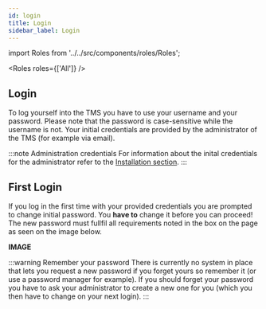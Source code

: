 ```yaml
---
id: login
title: Login
sidebar_label: Login
---
```


import Roles from '../../src/components/roles/Roles';

<Roles roles={['All']} />

## Login

To log yourself into the TMS you have to use your username and your password. Please note that the password is case-sensitive while the username is not. Your initial credentials are provided by the administrator of the TMS (for example via email).

:::note Administration credentials
For information about the inital credentials for the administrator refer to the [Installation section](../setup/installation).
:::

## First Login

If you log in the first time with your provided credentials you are prompted to change initial password. You **have to** change it before you can proceed! The new password must fullfil all requirements noted in the box on the page as seen on the image below.

<!-- TODO: IMAGE!! -->

**IMAGE**

:::warning Remember your password
There is currently no system in place that lets you request a new password if you forget yours so remember it (or use a password manager for example). If you should forget your password you have to ask your administrator to create a new one for you (which you then have to change on your next login).
:::
